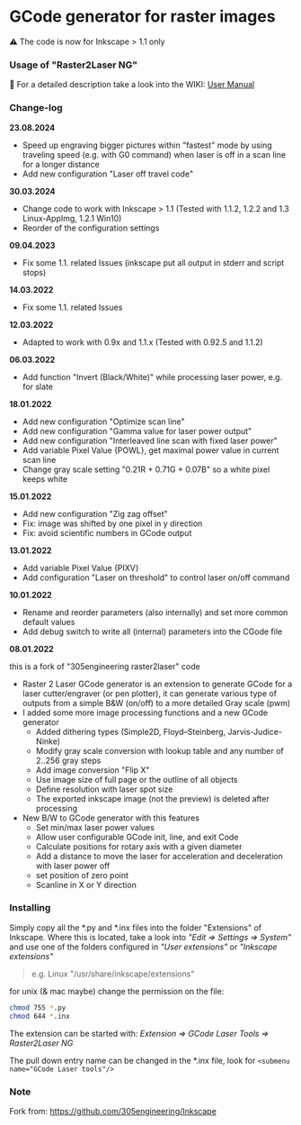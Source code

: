 # GCode generator for raster images

:warning: The code is now for Inkscape > 1.1 only

### Usage of "Raster2Laser NG"

:book: For a detailed description take a look into the WIKI: [User Manual](https://github.com/rktech-de/Inkscape/wiki/User-Manual)

### Change-log

**23.08.2024**

* Speed up engraving bigger pictures within "fastest" mode by using traveling speed (e.g. with G0 command) when laser is off in a scan line for a longer distance
* Add new configuration "Laser off travel code"

**30.03.2024**

* Change code to work with Inkscape > 1.1 (Tested with 1.1.2, 1.2.2 and 1.3 Linux-AppImg, 1.2.1 Win10)
* Reorder of the configuration settings

**09.04.2023**

* Fix some 1.1. related Issues (inkscape put all output in stderr and script stops)

**14.03.2022**

- Fix some 1.1. related Issues

**12.03.2022**

- Adapted to work with 0.9x and 1.1.x (Tested with 0.92.5 and 1.1.2)

**06.03.2022**

- Add function "Invert (Black/White)" while processing laser power, e.g. for slate

**18.01.2022**

* Add new configuration "Optimize scan line"
* Add new configuration "Gamma value for laser power output"
* Add new configuration "Interleaved line scan with fixed laser power"
* Add variable Pixel Value {POWL}, get maximal power value in current scan line
* Change gray scale setting "0.21R + 0.71G + 0.07B" so a white pixel keeps white

**15.01.2022**

* Add new configuration "Zig zag offset"
* Fix: image was shifted by one pixel in y direction
* Fix: avoid scientific numbers in GCode output

**13.01.2022**

* Add variable Pixel Value {PIXV} 
* Add configuration "Laser on threshold" to control laser on/off command

**10.01.2022**

* Rename and reorder parameters (also internally) and set more common default values
* Add debug switch to write all (internal) parameters into the CGode file

**08.01.2022**

this is a fork of "305engineering raster2laser" code

- Raster 2 Laser GCode generator is an extension to generate GCode for a laser cutter/engraver (or pen plotter), it can generate various type of outputs from a simple B&W (on/off) to a more detailed Gray scale (pwm)
- I added some more image processing functions and a new GCode generator
  - Added  dithering types (Simple2D, Floyd–Steinberg, Jarvis-Judice-Ninke)
  - Modify gray scale conversion with lookup table and any number of 2..256 gray steps
  - Add image conversion "Flip X"
  - Use image size of full page or the outline of all objects
  - Define resolution with laser spot size
  - The exported inkscape image (not the preview) is deleted after processing
- New B/W to GCode generator with this features
  - Set min/max laser power values
  - Allow user configurable GCode init, line, and exit Code
  - Calculate positions for rotary axis with a given diameter
  - Add a distance to move the laser for acceleration and deceleration with laser power off
  - set position of zero point
  - Scanline in X or Y direction


### Installing

Simply copy all the *.py and *.inx files into the folder "Extensions" of Inkscape. Where this is located, take a look into *"Edit => Settings => System"* and use one of the folders configured in *"User extensions"* or *"Inkscape extensions"*

> e.g. Linux  "/usr/share/inkscape/extensions" 


for unix (& mac maybe) change the permission on the file:

```bash
chmod 755 *.py
chmod 644 *.inx
```

The extension can be started with: *Extension => GCode Laser Tools => Raster2Laser NG*

The pull down entry name can be changed in the *.inx file, look for `<submenu name="GCode Laser tools"/>`

### Note

Fork from: https://github.com/305engineering/Inkscape
